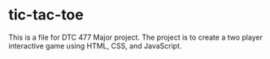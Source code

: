 # tic-tac-toe
This is a file for DTC 477 Major project. The project is to create a two player interactive game using HTML, CSS, and JavaScript.
